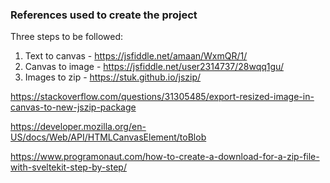 ### References used to create the project

Three steps to be followed:
1. Text to canvas - https://jsfiddle.net/amaan/WxmQR/1/
2. Canvas to image - https://jsfiddle.net/user2314737/28wqq1gu/
3. Images to zip - https://stuk.github.io/jszip/

https://stackoverflow.com/questions/31305485/export-resized-image-in-canvas-to-new-jszip-package

https://developer.mozilla.org/en-US/docs/Web/API/HTMLCanvasElement/toBlob

https://www.programonaut.com/how-to-create-a-download-for-a-zip-file-with-sveltekit-step-by-step/
